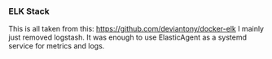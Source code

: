 ### ELK Stack
This is all taken from this: https://github.com/deviantony/docker-elk
I mainly just removed logstash. It was enough to use ElasticAgent as a systemd service for metrics and logs.
